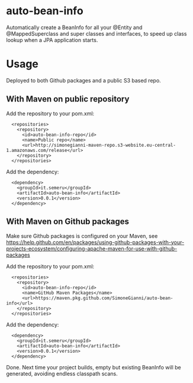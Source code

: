# auto-bean-info
Automatically create a BeanInfo for all your @Entity and @MappedSuperclass and super classes and interfaces, to speed up class lookup when a JPA application starts.

# Usage

Deployed to both Github packages and a public S3 based repo.

## With Maven on public repository

Add the repository to your pom.xml:

```
  <repositories>
    <repository>
      <id>auto-bean-info-repo</id>
      <name>Public repo</name>
      <url>http://simonegianni-maven-repo.s3-website.eu-central-1.amazonaws.com/release</url>
    </repository>
  </repositories>
```

Add the dependency:

```
  <dependency>
    <groupId>it.semeru</groupId>
    <artifactId>auto-bean-info</artifactId>
    <version>0.0.1</version>
  </dependency>
```

## With Maven on Github packages

Make sure Github packages is configured on your Maven, see https://help.github.com/en/packages/using-github-packages-with-your-projects-ecosystem/configuring-apache-maven-for-use-with-github-packages

Add the repository to your pom.xml:

```
  <repositories>
    <repository>
      <id>auto-bean-info-repo</id>
      <name>GitHub Maven Packages</name>
      <url>https://maven.pkg.github.com/SimoneGianni/auto-bean-info</url>
    </repository>
  </repositories>
```

Add the dependency:

```
  <dependency>
    <groupId>it.semeru</groupId>
    <artifactId>auto-bean-info</artifactId>
    <version>0.0.1</version>
  </dependency>
```

Done. Next time your project builds, empty but existing BeanInfo will be generated, avoiding endless classpath scans.

